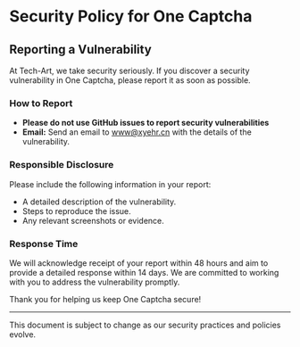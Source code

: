 # Security Policy for One Captcha

## Reporting a Vulnerability

At Tech-Art, we take security seriously. If you discover a security vulnerability in One Captcha, please report it as soon as possible. 

### How to Report

- **Please do not use GitHub issues to report security vulnerabilities**
- **Email:** Send an email to [www@xyehr.cn](mailto:www@xyehr.cn) with the details of the vulnerability.

### Responsible Disclosure

Please include the following information in your report:
- A detailed description of the vulnerability.
- Steps to reproduce the issue.
- Any relevant screenshots or evidence.

### Response Time

We will acknowledge receipt of your report within 48 hours and aim to provide a detailed response within 14 days. We are committed to working with you to address the vulnerability promptly.

Thank you for helping us keep One Captcha secure!

---

This document is subject to change as our security practices and policies evolve.

